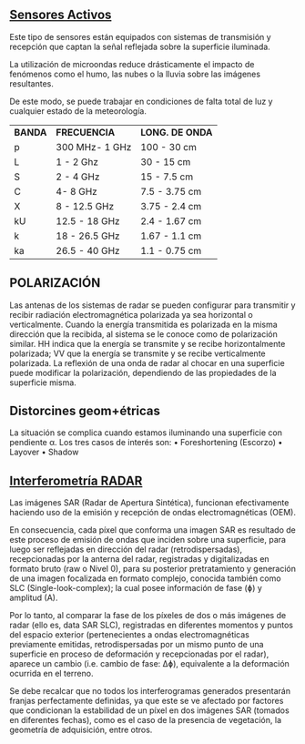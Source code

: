 ## [Sensores Activos](http://www.un-spider.org/sites/default/files/Presentacion_Microondas.pdf)

Este tipo de sensores están equipados con sistemas de transmisión y recepción que captan la señal reflejada sobre la superficie iluminada.

La utilización de microondas reduce drásticamente el impacto de fenómenos como el humo, las nubes o la lluvia sobre las imágenes resultantes.

De este modo, se puede trabajar en condiciones de falta total de luz y cualquier estado de la meteorología.

|   |   |    |
|---|---|---|
**BANDA** | **FRECUENCIA** | **LONG. DE ONDA**
p | 300 MHz- 1 GHz | 100 - 30 cm
L | 1 - 2 Ghz | 30 - 15 cm
S | 2 - 4 GHz | 15 - 7.5 cm
C | 4- 8 GHz | 7.5 - 3.75 cm
X | 8 - 12.5 GHz | 3.75 - 2.4 cm
kU | 12.5 - 18 GHz | 2.4 - 1.67 cm
k | 18 - 26.5 GHz | 1.67 - 1.1 cm
ka | 26.5 - 40 GHz | 1.1 - 0.75 cm

## POLARIZACIÓN
Las antenas de los sistemas de radar se pueden configurar para transmitir y recibir radiación electromagnética polarizada ya sea horizontal o verticalmente.
Cuando la energía transmitida es polarizada en la misma dirección que la recibida, al sistema se le conoce como de polarización similar. HH indica que la energía se transmite y se recibe horizontalmente polarizada; VV que la energía se transmite y se recibe verticalmente polarizada.
La reflexión de una onda de radar al chocar en una superficie puede modificar la polarización, dependiendo de las propiedades de la superficie misma.

## Distorcines geom+étricas 
La situación se complica cuando estamos iluminando una superficie con pendiente α. Los tres casos de interés son:
• Foreshortening (Escorzo)
• Layover
• Shadow

## [Interferometría RADAR](http://luciovilla.blogspot.com/2017/01/radar-sentinel-1-aplicado-al-monitoreo.html) 


Las imágenes SAR (Radar de Apertura Sintética), funcionan efectivamente haciendo uso de la emisión y recepción de ondas electromagnéticas (OEM). 

En consecuencia, cada píxel que conforma una imagen SAR es resultado de este proceso de emisión de ondas que inciden sobre
una superficie, para luego ser reflejadas en dirección del radar (retrodispersadas), recepcionadas por la anterna del radar, 
registradas y digitalizadas en formato bruto (raw o Nivel 0), para su posterior pretratamiento y generación de una imagen focalizada 
en formato complejo, conocida también como SLC (Single-look-complex); la cual posee información de fase (ɸ) y amplitud (A).

Por lo tanto, al comparar la fase de los píxeles de dos o más imágenes de radar (ello es,  data SAR SLC), registradas en diferentes momentos y puntos del espacio exterior (pertenecientes a ondas electromagnéticas previamente emitidas, retrodispersadas por un mismo punto de una superficie en proceso de deformación y recepcionadas por el radar), aparece un cambio (i.e. cambio de fase: Δɸ), equivalente a la deformación ocurrida en el terreno.

Se debe recalcar que no todos los interferogramas generados presentarán franjas perfectamente definidas, ya que este se ve afectado por factores que condicionan la estabilidad de un píxel en dos imágenes SAR (tomados en diferentes fechas), como es el caso de la presencia de vegetación, la geometría de adquisición, entre otros. 


